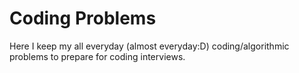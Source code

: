# Coding Problems
Here I keep my all everyday (almost everyday:D) coding/algorithmic problems to prepare for coding interviews.
